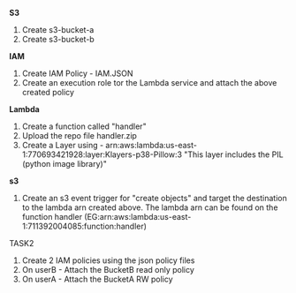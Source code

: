 ****S3****
1. Create s3-bucket-a
2. Create s3-bucket-b

****IAM****
1. Create IAM Policy - IAM.JSON
2. Create an execution role tor the Lambda service and attach the above created policy

****Lambda****
1. Create a function called "handler"
2. Upload the repo file handler.zip
3. Create a Layer using  - arn:aws:lambda:us-east-1:770693421928:layer:Klayers-p38-Pillow:3
     "This layer includes the PIL (python image library)"

****s3****
1. Create an s3 event trigger for "create objects" and target the destination to the lambda arn created above.  The lambda arn can be found on the function handler (EG:arn:aws:lambda:us-east-1:711392004085:function:handler)


TASK2
1. Create 2 IAM policies using the json policy files 
2. On userB - Attach the BucketB read only policy
3. On userA - Attach the BucketA RW policy



